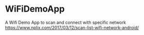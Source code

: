 # WiFiDemoApp
A Wifi Demo App to scan and connect with specific network https://www.nplix.com/2017/03/12/scan-list-wifi-network-android/
